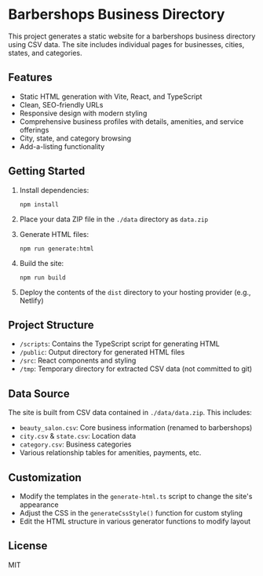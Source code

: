 # Barbershops Business Directory

This project generates a static website for a barbershops business directory using CSV data. The site includes individual pages for businesses, cities, states, and categories.

## Features

- Static HTML generation with Vite, React, and TypeScript
- Clean, SEO-friendly URLs
- Responsive design with modern styling
- Comprehensive business profiles with details, amenities, and service offerings
- City, state, and category browsing
- Add-a-listing functionality

## Getting Started

1. Install dependencies:
   ```
   npm install
   ```

2. Place your data ZIP file in the `./data` directory as `data.zip`

3. Generate HTML files:
   ```
   npm run generate:html
   ```

4. Build the site:
   ```
   npm run build
   ```

5. Deploy the contents of the `dist` directory to your hosting provider (e.g., Netlify)

## Project Structure

- `/scripts`: Contains the TypeScript script for generating HTML
- `/public`: Output directory for generated HTML files
- `/src`: React components and styling
- `/tmp`: Temporary directory for extracted CSV data (not committed to git)

## Data Source

The site is built from CSV data contained in `./data/data.zip`. This includes:

- `beauty_salon.csv`: Core business information (renamed to barbershops)
- `city.csv` & `state.csv`: Location data
- `category.csv`: Business categories
- Various relationship tables for amenities, payments, etc.

## Customization

- Modify the templates in the `generate-html.ts` script to change the site's appearance
- Adjust the CSS in the `generateCssStyle()` function for custom styling
- Edit the HTML structure in various generator functions to modify layout

## License

MIT